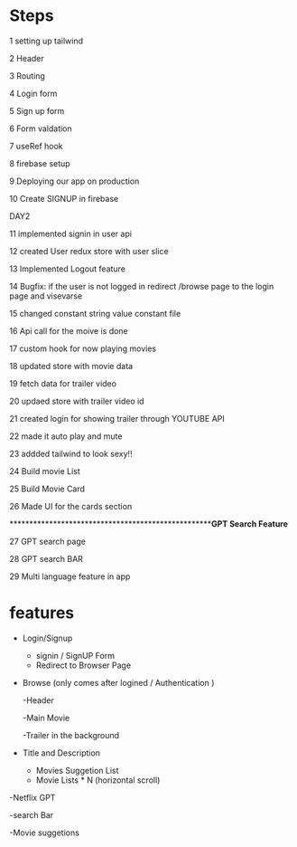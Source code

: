 # Steps

1 setting up tailwind

2 Header

3 Routing

4 Login form

5 Sign up form

6 Form valdation 

7 useRef hook 

8 firebase setup

9 Deploying our app on production

10 Create SIGNUP in firebase

  DAY2

11 implemented  signin in user api

12 created User redux store with user slice

13 Implemented Logout feature

14 Bugfix: if the user is not logged in redirect /browse page to the login page and visevarse

15 changed constant string value constant file 

16 Api call for the moive is done

17 custom hook for now playing movies 

18 updated store with movie data

19 fetch data for trailer video

20 updaed store with trailer video id

21 created login for showing trailer through YOUTUBE API

22 made it auto play and mute 

23 addded tailwind to look sexy!!

24 Build movie List

25 Build Movie Card

26 Made UI for the cards section 




***************************************************************GPT Search Feature************

27 GPT search page

28 GPT search BAR

29 Multi language feature in app


# features

- Login/Signup

  - signin / SignUP Form
  - Redirect to Browser Page

- Browse (only comes after logined / Authentication )
  
  -Header
  
  -Main Movie
  
  -Trailer in the background

- Title and Description

    - Movies Suggetion List
    - Movie Lists \* N (horizontal scroll)

  
  
-Netflix GPT

-search Bar

-Movie suggetions

